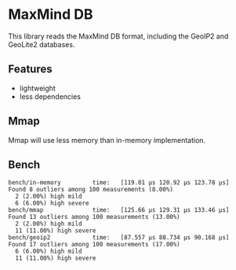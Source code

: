 # MaxMind DB

This library reads the MaxMind DB format, including the GeoIP2 and GeoLite2 databases.

## Features
- lightweight
- less dependencies

## Mmap
Mmap will use less memory than in-memory implementation.

## Bench
```text
bench/in-memory         time:   [119.01 µs 120.92 µs 123.78 µs]
Found 8 outliers among 100 measurements (8.00%)
  2 (2.00%) high mild
  6 (6.00%) high severe
bench/mmap              time:   [125.66 µs 129.31 µs 133.46 µs]
Found 13 outliers among 100 measurements (13.00%)
  2 (2.00%) high mild
  11 (11.00%) high severe
bench/geoip2            time:   [87.557 µs 88.734 µs 90.168 µs]
Found 17 outliers among 100 measurements (17.00%)
  6 (6.00%) high mild
  11 (11.00%) high severe

```
